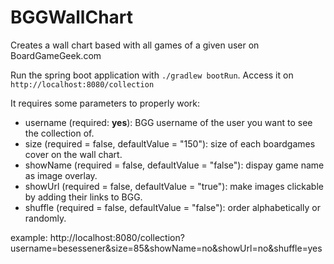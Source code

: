 # BGGWallChart
Creates a wall chart based with all games of a given user on BoardGameGeek.com

Run the spring boot application with `./gradlew bootRun`.
Access it on `http://localhost:8080/collection`

It requires some parameters to properly work:

* username (required: **yes**): BGG username of the user you want to see the collection of.
* size (required = false, defaultValue = "150"): size of each boardgames cover on the wall chart.
* showName (required = false, defaultValue = "false"): dispay game name as image overlay.
* showUrl (required = false, defaultValue = "true"): make images clickable by adding their links to BGG.
* shuffle (required = false, defaultValue = "false"): order alphabetically or randomly.

example: http://localhost:8080/collection?username=besessener&size=85&showName=no&showUrl=no&shuffle=yes
